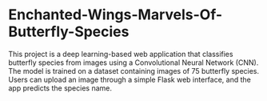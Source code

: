 # Enchanted-Wings-Marvels-Of-Butterfly-Species
This project is a deep learning-based web application that classifies butterfly species from images using a Convolutional Neural Network (CNN). The model is trained on a dataset containing images of 75 butterfly species. Users can upload an image through a simple Flask web interface, and the app predicts the species name.
